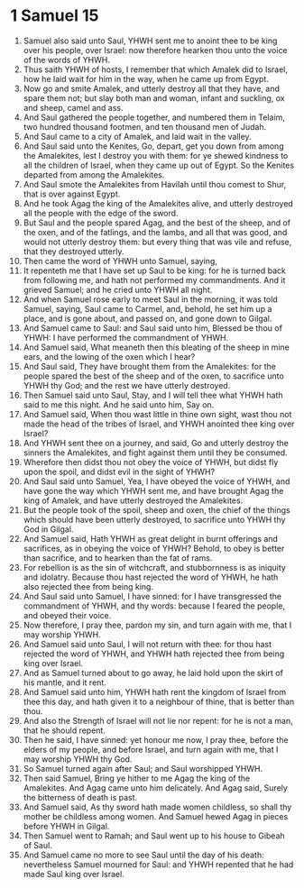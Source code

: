 ﻿# 1 Samuel  15
1. Samuel also said unto Saul, YHWH sent me to anoint thee to be king over his people, over Israel: now therefore hearken thou unto the voice of the words of YHWH. 
2. Thus saith YHWH of hosts, I remember that which Amalek did to Israel, how he laid wait for him in the way, when he came up from Egypt. 
3. Now go and smite Amalek, and utterly destroy all that they have, and spare them not; but slay both man and woman, infant and suckling, ox and sheep, camel and ass. 
4. And Saul gathered the people together, and numbered them in Telaim, two hundred thousand footmen, and ten thousand men of Judah. 
5. And Saul came to a city of Amalek, and laid wait in the valley. 
6.  And Saul said unto the Kenites, Go, depart, get you down from among the Amalekites, lest I destroy you with them: for ye shewed kindness to all the children of Israel, when they came up out of Egypt. So the Kenites departed from among the Amalekites. 
7. And Saul smote the Amalekites from Havilah until thou comest to Shur, that is over against Egypt. 
8. And he took Agag the king of the Amalekites alive, and utterly destroyed all the people with the edge of the sword. 
9. But Saul and the people spared Agag, and the best of the sheep, and of the oxen, and of the fatlings, and the lambs, and all that was good, and would not utterly destroy them: but every thing that was vile and refuse, that they destroyed utterly. 
10.  Then came the word of YHWH unto Samuel, saying, 
11. It repenteth me that I have set up Saul to be king: for he is turned back from following me, and hath not performed my commandments. And it grieved Samuel; and he cried unto YHWH all night. 
12. And when Samuel rose early to meet Saul in the morning, it was told Samuel, saying, Saul came to Carmel, and, behold, he set him up a place, and is gone about, and passed on, and gone down to Gilgal. 
13. And Samuel came to Saul: and Saul said unto him, Blessed be thou of YHWH: I have performed the commandment of YHWH. 
14. And Samuel said, What meaneth then this bleating of the sheep in mine ears, and the lowing of the oxen which I hear? 
15. And Saul said, They have brought them from the Amalekites: for the people spared the best of the sheep and of the oxen, to sacrifice unto YHWH thy God; and the rest we have utterly destroyed. 
16. Then Samuel said unto Saul, Stay, and I will tell thee what YHWH hath said to me this night. And he said unto him, Say on. 
17. And Samuel said, When thou wast little in thine own sight, wast thou not made the head of the tribes of Israel, and YHWH anointed thee king over Israel? 
18. And YHWH sent thee on a journey, and said, Go and utterly destroy the sinners the Amalekites, and fight against them until they be consumed. 
19. Wherefore then didst thou not obey the voice of YHWH, but didst fly upon the spoil, and didst evil in the sight of YHWH? 
20. And Saul said unto Samuel, Yea, I have obeyed the voice of YHWH, and have gone the way which YHWH sent me, and have brought Agag the king of Amalek, and have utterly destroyed the Amalekites. 
21. But the people took of the spoil, sheep and oxen, the chief of the things which should have been utterly destroyed, to sacrifice unto YHWH thy God in Gilgal. 
22. And Samuel said, Hath YHWH as great delight in burnt offerings and sacrifices, as in obeying the voice of YHWH? Behold, to obey is better than sacrifice, and to hearken than the fat of rams. 
23. For rebellion is as the sin of witchcraft, and stubbornness is as iniquity and idolatry. Because thou hast rejected the word of YHWH, he hath also rejected thee from being king. 
24.  And Saul said unto Samuel, I have sinned: for I have transgressed the commandment of YHWH, and thy words: because I feared the people, and obeyed their voice. 
25. Now therefore, I pray thee, pardon my sin, and turn again with me, that I may worship YHWH. 
26. And Samuel said unto Saul, I will not return with thee: for thou hast rejected the word of YHWH, and YHWH hath rejected thee from being king over Israel. 
27. And as Samuel turned about to go away, he laid hold upon the skirt of his mantle, and it rent. 
28. And Samuel said unto him, YHWH hath rent the kingdom of Israel from thee this day, and hath given it to a neighbour of thine, that is better than thou. 
29. And also the Strength of Israel will not lie nor repent: for he is not a man, that he should repent. 
30. Then he said, I have sinned: yet honour me now, I pray thee, before the elders of my people, and before Israel, and turn again with me, that I may worship YHWH thy God. 
31. So Samuel turned again after Saul; and Saul worshipped YHWH. 
32.  Then said Samuel, Bring ye hither to me Agag the king of the Amalekites. And Agag came unto him delicately. And Agag said, Surely the bitterness of death is past. 
33. And Samuel said, As thy sword hath made women childless, so shall thy mother be childless among women. And Samuel hewed Agag in pieces before YHWH in Gilgal. 
34.  Then Samuel went to Ramah; and Saul went up to his house to Gibeah of Saul. 
35. And Samuel came no more to see Saul until the day of his death: nevertheless Samuel mourned for Saul: and YHWH repented that he had made Saul king over Israel. 

